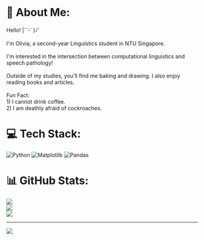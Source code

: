 # 💫 About Me:
Hello! |˶˙ᵕ˙ )ﾉﾞ<br><br>I'm Olivia, a second-year Linguistics student in NTU Singapore.<br> <br>I'm interested in the intersection between computational linguistics and speech pathology!<br><br>Outside of my studies, you'll find me baking and drawing. I also enjoy reading books and articles. <br><br>Fun Fact:<br>1) I cannot drink coffee.<br>2) I am deathly afraid of cockroaches. 


# 💻 Tech Stack:
![Python](https://img.shields.io/badge/python-3670A0?style=for-the-badge&logo=python&logoColor=ffdd54) ![Matplotlib](https://img.shields.io/badge/Matplotlib-%23ffffff.svg?style=for-the-badge&logo=Matplotlib&logoColor=black) ![Pandas](https://img.shields.io/badge/pandas-%23150458.svg?style=for-the-badge&logo=pandas&logoColor=white)
# 📊 GitHub Stats:
![](https://github-readme-stats.vercel.app/api?username=oliviayeowl&theme=dark&hide_border=false&include_all_commits=false&count_private=false)<br/>
![](https://nirzak-streak-stats.vercel.app/?user=oliviayeowl&theme=dark&hide_border=false)<br/>
![](https://github-readme-stats.vercel.app/api/top-langs/?username=oliviayeowl&theme=dark&hide_border=false&include_all_commits=false&count_private=false&layout=compact)

---
[![](https://visitcount.itsvg.in/api?id=oliviayeowl&icon=0&color=0)](https://visitcount.itsvg.in)

<!-- Proudly created with GPRM ( https://gprm.itsvg.in ) -->
